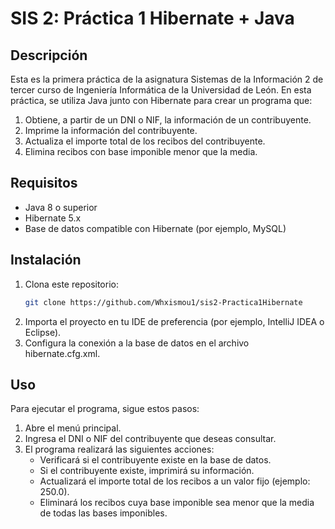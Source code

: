 #  SIS 2: Práctica 1 Hibernate + Java

## Descripción

Esta es la primera práctica de la asignatura Sistemas de la Información 2 de tercer curso de Ingeniería Informática de la Universidad de León. En esta práctica, se utiliza Java junto con Hibernate para crear un programa que:

1. Obtiene, a partir de un DNI o NIF, la información de un contribuyente.
2. Imprime la información del contribuyente.
3. Actualiza el importe total de los recibos del contribuyente.
4. Elimina recibos con base imponible menor que la media.

## Requisitos

- Java 8 o superior
- Hibernate 5.x
- Base de datos compatible con Hibernate (por ejemplo, MySQL)

## Instalación

1. Clona este repositorio:
   ```sh
   git clone https://github.com/Whxismou1/sis2-Practica1Hibernate
   ```
2. Importa el proyecto en tu IDE de preferencia (por ejemplo, IntelliJ IDEA o Eclipse).
3. Configura la conexión a la base de datos en el archivo hibernate.cfg.xml.

## Uso
Para ejecutar el programa, sigue estos pasos:

1. Abre el menú principal.
2. Ingresa el DNI o NIF del contribuyente que deseas consultar.
3. El programa realizará las siguientes acciones:
    * Verificará si el contribuyente existe en la base de datos.
    * Si el contribuyente existe, imprimirá su información.
    * Actualizará el importe total de los recibos a un valor fijo (ejemplo: 250.0).
    * Eliminará los recibos cuya base imponible sea menor que la media de todas las bases imponibles.
